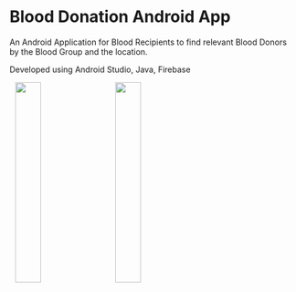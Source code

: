 # Blood Donation Android App

An Android Application for Blood Recipients to find relevant Blood Donors by the Blood Group and the location.

Developed using Android Studio, Java, Firebase

<img width=30% height=30% hspace="10" src="https://user-images.githubusercontent.com/121798850/224535020-a14faf46-f1a6-4852-8e95-452899bf8594.png"/> <img width=30% height=30% hspace="10" src="https://user-images.githubusercontent.com/121798850/224535046-f1a27370-2a86-4c9c-b596-a554c2c75380.png"/>
